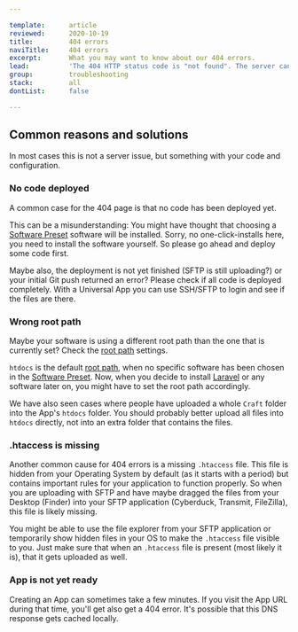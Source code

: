 ```yaml
---

template:      article
reviewed:      2020-10-19
title:         404 errors
naviTitle:     404 errors
excerpt:       What you may want to know about our 404 errors.
lead:          'The 404 HTTP status code is "not found". The server can be reached and is answering but there is nothing to show under this address.'
group:         troubleshooting
stack:         all
dontList:      false

---
```



## Common reasons and solutions

In most cases this is not a server issue, but something with your code and configuration.


### No code deployed

A common case for the 404 page is that no code has been deployed yet. 

This can be a misunderstanding: You might have thought that choosing a [Software Preset](/app#toc-software-preset) software will be installed. Sorry, no one-click-installs here, you need to install the software yourself. So please go ahead and deploy some code first.

Maybe also, the deployment is not yet finished (SFTP is still uploading?) or your initial Git push returned an error? Please check if all code is deployed completely. With a Universal App you can use SSH/SFTP to login and see if the files are there.


### Wrong root path

Maybe your software is using a different root path than the one that is currently set? Check the [root path](#toc-root-path) settings.

`htdocs` is the default [root path](#toc-root-path), when no specific software has been chosen in the [Software Preset](#toc-software-preset). Now, when you decide to install [Laravel](install-laravel) or any software later on, you might have to set the root path accordingly.

We have also seen cases where people have uploaded a whole `Craft` folder into the App's `htdocs` folder. You should probably better upload all files into `htdocs` directly, not into an extra folder that contains the files.


### .htaccess is missing

Another common cause for 404 errors is a missing `.htaccess` file. This file is hidden from your Operating System by default (as it starts with a period) but contains important rules for your application to function properly.
So when you are uploading with SFTP and have maybe dragged the files from your Desktop (Finder) into your SFTP application (Cyberduck, Transmit, FileZilla), this file is likely missing. 

You might be able to use the file explorer from your SFTP application or temporarily show hidden files in your OS to make the `.htaccess` file visible to you. Just make sure that when an `.htaccess` file is present (most likely it is), that it gets uploaded as well.


### App is not yet ready

Creating an App can sometimes take a few minutes. If you visit the App URL during that time, you'll get also get a 404 error. It's possible that this DNS response gets cached locally. 